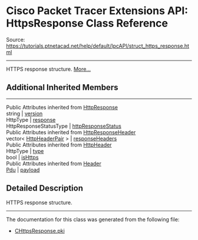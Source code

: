 # Cisco Packet Tracer Extensions API: HttpsResponse Class Reference

Source: https://tutorials.ptnetacad.net/help/default/IpcAPI/struct_https_response.html

---

HTTPS response structure. [More...](struct_https_response.html#details)

##  Additional Inherited Members  
  
---  
Public Attributes inherited from [HttpResponse](struct_http_response.html)  
string | [version](struct_http_response.html#a868aab46b6a88ef3afd4c46acc6471e4)  
HttpType | [response](struct_http_response.html#ac2910685cc0536e351420497fa025118)  
HttpResponseStatusType | [httpResponseStatus](struct_http_response.html#ae306c3d3c8ac6a1a4b661261892f0fca)  
Public Attributes inherited from [HttpResponseHeader](struct_http_response_header.html)  
vector< [HttpHeaderPair](struct_http_header_pair.html) > | [responseHeaders](struct_http_response_header.html#a0ee55c20b30f8841274a2d90ae339435)  
Public Attributes inherited from [HttpHeader](struct_http_header.html)  
HttpType | [type](struct_http_header.html#ac712e1aeeeee56f6202c030d96b8ac6d)  
bool | [isHttps](struct_http_header.html#abd04f979f1331503806d6a2ffc4ac251)  
Public Attributes inherited from [Header](struct_header.html)  
[Pdu](struct_pdu.html) | [payload](struct_header.html#a07ee8693faef1e16c65765b5bcdc366d)  
  
## Detailed Description

HTTPS response structure. 

* * *

The documentation for this class was generated from the following file:

  * [CHttpsResponse.pki](_c_https_response_8pki.html)


